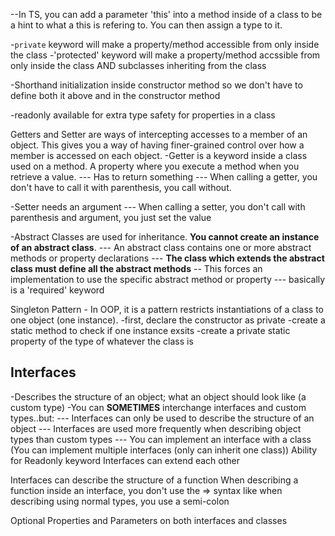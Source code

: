 --In TS, you can add a parameter 'this' into a method inside of a class to be a hint to what a this is refering to. You can then assign a type to it.

-`private` keyword will make a property/method accessible from only inside the class
-'protected' keyword will make a property/method accssible from only inside the class AND subclasses inheriting from the class

-Shorthand initialization inside constructor method so we don't have to define both it above and in the constructor method

-readonly available for extra type safety for properties in a class

Getters and Setter are ways of intercepting accesses to a member of an object. This gives you a way of having finer-grained control over how a member is accessed on each object.
-Getter is a keyword inside a class used on a method. A property where you execute a method when you retrieve a value.
--- Has to return something
--- When calling a getter, you don't have to call it with parenthesis, you call without.

-Setter needs an argument
--- When calling a setter, you don't call with parenthesis and argument, you just set the value

-Abstract Classes are used for inheritance. **You cannot create an instance of an abstract class**.
--- An abstract class contains one or more abstract methods or property declarations
--- **The class which extends the abstract class must define all the abstract methods** -- This forces an implementation to use the specific abstract method or property
--- basically is a 'required' keyword

Singleton Pattern - In OOP, it is a pattern restricts instantiations of a class to one object (one instance).
-first, declare the constructor as private
-create a static method to check if one instance exsits
-create a private static property of the type of whatever the class is

## Interfaces

-Describes the structure of an object; what an object should look like (a custom type)
-You can **SOMETIMES** interchange interfaces and custom types..but:
--- Interfaces can only be used to describe the structure of an object
--- Interfaces are used more frequently when describing object types than custom types
--- You can implement an interface with a class (You can implement multiple interfaces (only can inherit one class))
Ability for Readonly keyword
Interfaces can extend each other

Interfaces can describe the structure of a function
When describing a function inside an interface, you don't use the => syntax like when describing using normal types, you use a semi-colon

Optional Properties and Parameters on both interfaces and classes
